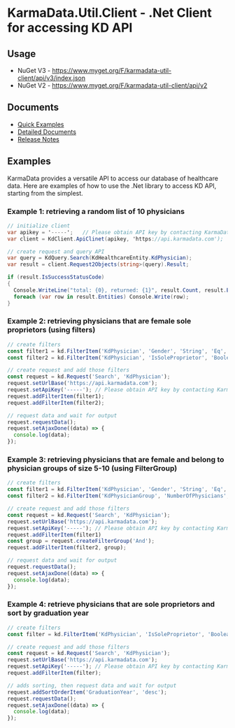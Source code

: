 # KarmaData.Util.Client - .Net Client for accessing KD API

## Usage
* NuGet V3 - https://www.myget.org/F/karmadata-util-client/api/v3/index.json
* NuGet V2 - https://www.myget.org/F/karmadata-util-client/api/v2

## Documents
* [Quick Examples](#examples)
* [Detailed Documents](https://github.com/karmadata/kd-public-docs/edit/master/kdcsharp/3.1/api/README.md)
* [Release Notes](https://github.com/karmadata/kd-public-docs/edit/master/kdcsharp/3.1/releasenotes.md)

## Examples
KarmaData provides a versatile API to access our database of healthcare data. Here are examples of how to use the .Net library to access KD API, starting from the simplest.

### Example 1: retrieving a random list of 10 physicians

```c#
// initialize client
var apikey = '-----';   // Please obtain API key by contacting KarmaData
var client = KdClient.ApiClinet(apikey, 'https://api.karmadata.com');

// create request and query API
var query = KdQuery.Search(KdHealthcareEntity.KdPhysician);
var result = client.Request2Objects(string>(query).Result;

if (result.IsSuccessStatusCode)
{
  Console.WriteLine("total: {0}, returned: {1}", result.Count, result.Entities.Count);
  foreach (var row in result.Entities) Console.Write(row);
}
```

### Example 2: retrieving physicians that are female sole proprietors (using filters)

```js
// create filters
const filter1 = kd.FilterItem('KdPhysician', 'Gender', 'String', 'Eq', ['Female']);
const filter2 = kd.FilterItem('KdPhysician', 'IsSoleProprietor', 'Boolean', 'Eq', [true]);

// create request and add those filters
const request = kd.Request('Search', 'KdPhysician');
request.setUrlBase('https://api.karmadata.com');
request.setApiKey('-----'); // Please obtain API key by contacting KarmaData
request.addFilterItem(filter1);
request.addFilterItem(filter2);

// request data and wait for output
request.requestData();
request.setAjaxDone((data) => {
  console.log(data);
});
```

### Example 3: retrieving physicians that are female and belong to physician groups of size 5-10 (using FilterGroup)

```js
// create filters
const filter1 = kd.FilterItem('KdPhysician', 'Gender', 'String', 'Eq', ['Female']);
const filter2 = kd.FilterItem('KdPhysicianGroup', 'NumberOfPhysicians', 'Number', 'Between', [5, 10]);

// create request and add those filters
const request = kd.Request('Search', 'KdPhysician');
request.setUrlBase('https://api.karmadata.com');
request.setApiKey('-----'); // Please obtain API key by contacting KarmaData
request.addFilterItem(filter1)
const group = request.createFilterGroup('And');
request.addFilterItem(filter2, group);

// request data and wait for output
request.requestData();
request.setAjaxDone((data) => {
  console.log(data);
});
```

### Example 4: retrieve physicians that are sole proprietors and sort by graduation year

```js
// create filters
const filter = kd.FilterItem('KdPhysician', 'IsSoleProprietor', 'Boolean', 'Eq', [true]);

// create request and add those filters
const request = kd.Request('Search', 'KdPhysician');
request.setUrlBase('https://api.karmadata.com');
request.setApiKey('-----'); // Please obtain API key by contacting KarmaData
request.addFilterItem(filter);

// adds sorting, then request data and wait for output
request.addSortOrderItem('GraduationYear', 'desc');
request.requestData();
request.setAjaxDone((data) => {
  console.log(data);
});
```
